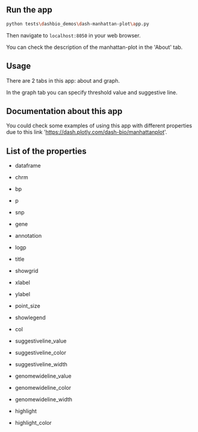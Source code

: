 ## Run the app

```bash
python tests\dashbio_demos\dash-manhattan-plot\app.py
```
Then navigate to `localhost:8050` in your web browser.

You can check the description of the manhattan-plot in the 'About' tab.

## Usage

There are 2 tabs in this app: about and graph.

In the graph tab you can specify threshold value and suggestive line.

## Documentation about this app

You could check some examples of using this app with different properties due to
this link 'https://dash.plotly.com/dash-bio/manhattanplot'.

## List of the properties

- dataframe 

- chrm    

- bp    

- p    

- snp    

- gene 

- annotation    

- logp 

- title 

- showgrid 

- xlabel 

- ylabel 

- point_size 

- showlegend 

- col 

- suggestiveline_value 

- suggestiveline_color 

- suggestiveline_width 

- genomewideline_value 

- genomewideline_color 

- genomewideline_width 

- highlight 

- highlight_color 